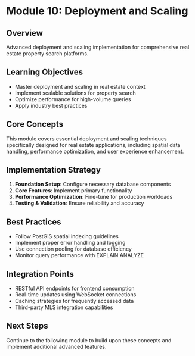 # Module 10: Deployment and Scaling

## Overview
Advanced deployment and scaling implementation for comprehensive real estate property search platforms.

## Learning Objectives
- Master deployment and scaling in real estate context
- Implement scalable solutions for property search
- Optimize performance for high-volume queries
- Apply industry best practices

## Core Concepts
This module covers essential deployment and scaling techniques specifically designed for real estate applications, including spatial data handling, performance optimization, and user experience enhancement.

## Implementation Strategy
1. **Foundation Setup**: Configure necessary database components
2. **Core Features**: Implement primary functionality
3. **Performance Optimization**: Fine-tune for production workloads
4. **Testing & Validation**: Ensure reliability and accuracy

## Best Practices
- Follow PostGIS spatial indexing guidelines
- Implement proper error handling and logging
- Use connection pooling for database efficiency
- Monitor query performance with EXPLAIN ANALYZE

## Integration Points
- RESTful API endpoints for frontend consumption
- Real-time updates using WebSocket connections
- Caching strategies for frequently accessed data
- Third-party MLS integration capabilities

## Next Steps
Continue to the following module to build upon these concepts and implement additional advanced features.
